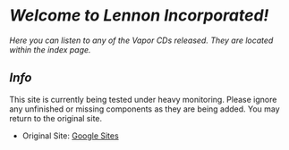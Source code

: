# _Welcome to Lennon Incorporated!_

_Here you can listen to any of the Vapor CDs released. They are located within the index page._

## _Info_
This site is currently being tested under heavy monitoring. Please ignore any unfinished or missing components as they are being added. You may return to the original site.
* Original Site: [Google Sites](https://sites.google.com/view/lennon-incorporated)
